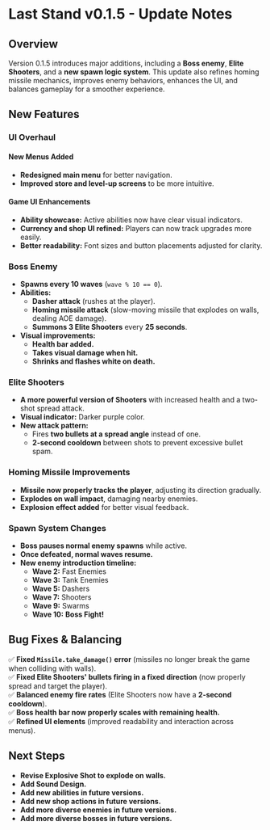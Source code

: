 # Last Stand v0.1.5 - Update Notes

## Overview
Version 0.1.5 introduces major additions, including a **Boss enemy**, **Elite Shooters**, and a **new spawn logic system**. This update also refines homing missile mechanics, improves enemy behaviors, enhances the UI, and balances gameplay for a smoother experience.

## New Features

### UI Overhaul
#### New Menus Added
- **Redesigned main menu** for better navigation.
- **Improved store and level-up screens** to be more intuitive.

#### Game UI Enhancements
- **Ability showcase:** Active abilities now have clear visual indicators.
- **Currency and shop UI refined:** Players can now track upgrades more easily.
- **Better readability:** Font sizes and button placements adjusted for clarity.

### Boss Enemy
- **Spawns every 10 waves** (`wave % 10 == 0`).
- **Abilities:**
  - **Dasher attack** (rushes at the player).
  - **Homing missile attack** (slow-moving missile that explodes on walls, dealing AOE damage).
  - **Summons 3 Elite Shooters** every **25 seconds**.
- **Visual improvements:**
  - **Health bar added.**
  - **Takes visual damage when hit.**
  - **Shrinks and flashes white on death.**

### Elite Shooters
- **A more powerful version of Shooters** with increased health and a two-shot spread attack.
- **Visual indicator:** Darker purple color.
- **New attack pattern:**
  - Fires **two bullets at a spread angle** instead of one.
  - **2-second cooldown** between shots to prevent excessive bullet spam.

### Homing Missile Improvements
- **Missile now properly tracks the player**, adjusting its direction gradually.
- **Explodes on wall impact**, damaging nearby enemies.
- **Explosion effect added** for better visual feedback.

### Spawn System Changes
- **Boss pauses normal enemy spawns** while active.
- **Once defeated, normal waves resume.**
- **New enemy introduction timeline:**
  - **Wave 2:** Fast Enemies
  - **Wave 3:** Tank Enemies
  - **Wave 5:** Dashers
  - **Wave 7:** Shooters
  - **Wave 9:** Swarms
  - **Wave 10:** **Boss Fight!**

## Bug Fixes & Balancing
✅ **Fixed `Missile.take_damage()` error** (missiles no longer break the game when colliding with walls).  
✅ **Fixed Elite Shooters' bullets firing in a fixed direction** (now properly spread and target the player).  
✅ **Balanced enemy fire rates** (Elite Shooters now have a **2-second cooldown**).  
✅ **Boss health bar now properly scales with remaining health.**  
✅ **Refined UI elements** (improved readability and interaction across menus).

## Next Steps
- **Revise Explosive Shot to explode on walls.**
- **Add Sound Design.**
- **Add new abilities in future versions.**
- **Add new shop actions in future versions.**
- **Add more diverse enemies in future versions.**
- **Add more diverse bosses in future versions.**



